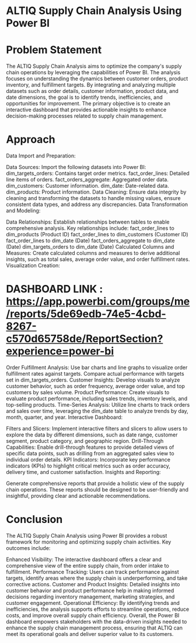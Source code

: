 # ALTIQ Supply Chain  Analysis Using Power BI
# Problem Statement
The ALTIQ Supply Chain Analysis aims to optimize the company's supply chain operations by leveraging the capabilities of Power BI. The analysis focuses on understanding the dynamics between customer orders, product inventory, and fulfillment targets. By integrating and analyzing multiple datasets such as order details, customer information, product data, and date dimensions, the goal is to identify trends, inefficiencies, and opportunities for improvement. The primary objective is to create an interactive dashboard that provides actionable insights to enhance decision-making processes related to supply chain management.

# Approach
Data Import and Preparation:

Data Sources: Import the following datasets into Power BI:
dim_targets_orders: Contains target order metrics.
fact_order_lines: Detailed line items of orders.
fact_orders_aggregate: Aggregated order data.
dim_customers: Customer information.
dim_date: Date-related data.
dim_products: Product information.
Data Cleaning: Ensure data integrity by cleaning and transforming the datasets to handle missing values, ensure consistent data types, and address any discrepancies.
Data Transformation and Modeling:

Data Relationships: Establish relationships between tables to enable comprehensive analysis. Key relationships include:
fact_order_lines to dim_products (Product ID)
fact_order_lines to dim_customers (Customer ID)
fact_order_lines to dim_date (Date)
fact_orders_aggregate to dim_date (Date)
dim_targets_orders to dim_date (Date)
Calculated Columns and Measures: Create calculated columns and measures to derive additional insights, such as total sales, average order value, and order fulfillment rates.
Visualization Creation:
# DASHBOARD LINK : https://app.powerbi.com/groups/me/reports/5de69edb-74e5-4cbd-8267-c570d65758de/ReportSection?experience=power-bi

Order Fulfillment Analysis: Use bar charts and line graphs to visualize order fulfillment rates against targets. Compare actual performance with targets set in dim_targets_orders.
Customer Insights: Develop visuals to analyze customer behavior, such as order frequency, average order value, and top customers by sales volume.
Product Performance: Create visuals to evaluate product performance, including sales trends, inventory levels, and top-selling products.
Time-Series Analysis: Utilize line charts to track orders and sales over time, leveraging the dim_date table to analyze trends by day, month, quarter, and year.
Interactive Dashboard:

Filters and Slicers: Implement interactive filters and slicers to allow users to explore the data by different dimensions, such as date range, customer segment, product category, and geographic region.
Drill-Through Capabilities: Enable drill-through features to provide detailed views of specific data points, such as drilling from an aggregated sales view to individual order details.
KPI Indicators: Incorporate key performance indicators (KPIs) to highlight critical metrics such as order accuracy, delivery time, and customer satisfaction.
Insights and Reporting:

Generate comprehensive reports that provide a holistic view of the supply chain operations. These reports should be designed to be user-friendly and insightful, providing clear and actionable recommendations.
# Conclusion
The ALTIQ Supply Chain Analysis using Power BI provides a robust framework for monitoring and optimizing supply chain activities. Key outcomes include:

Enhanced Visibility: The interactive dashboard offers a clear and comprehensive view of the entire supply chain, from order intake to fulfillment.
Performance Tracking: Users can track performance against targets, identify areas where the supply chain is underperforming, and take corrective actions.
Customer and Product Insights: Detailed insights into customer behavior and product performance help in making informed decisions regarding inventory management, marketing strategies, and customer engagement.
Operational Efficiency: By identifying trends and inefficiencies, the analysis supports efforts to streamline operations, reduce costs, and improve overall supply chain efficiency.
Overall, the Power BI dashboard empowers stakeholders with the data-driven insights needed to enhance the supply chain management process, ensuring that ALTIQ can meet its operational goals and deliver superior value to its customers.
